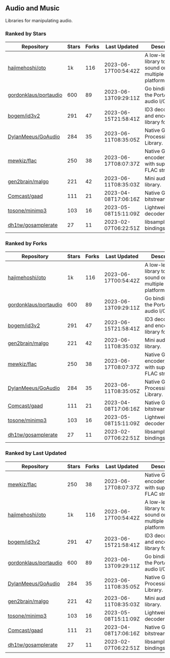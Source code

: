 ## Audio and Music

Libraries for manipulating audio.

### Ranked by Stars

| Repository | Stars | Forks | Last Updated | Description | 
|------------|-------|-------|--------------|-------------|
| [hajimehoshi/oto](https://github.com/hajimehoshi/oto) | 1k | 116 | 2023-06-17T00:54:42Z |  A low-level library to play sound on multiple platforms. |
| [gordonklaus/portaudio](https://github.com/gordonklaus/portaudio) | 600 | 89 | 2023-06-13T09:29:11Z |  Go bindings for the PortAudio audio I/O library. |
| [bogem/id3v2](https://github.com/bogem/id3v2) | 291 | 47 | 2023-06-15T21:58:41Z |  ID3 decoding and encoding library for Go. |
| [DylanMeeus/GoAudio](https://github.com/DylanMeeus/GoAudio) | 284 | 35 | 2023-06-11T08:35:05Z |  Native Go Audio Processing Library. |
| [mewkiz/flac](https://github.com/mewkiz/flac) | 250 | 38 | 2023-06-17T08:07:37Z |  Native Go FLAC encoder/decoder with support for FLAC streams. |
| [gen2brain/malgo](https://github.com/gen2brain/malgo) | 221 | 42 | 2023-06-11T08:35:03Z |  Mini audio library. |
| [Comcast/gaad](https://github.com/Comcast/gaad) | 111 | 21 | 2023-04-08T17:06:16Z |  Native Go AAC bitstream parser. |
| [tosone/minimp3](https://github.com/tosone/minimp3) | 103 | 16 | 2023-05-08T15:11:09Z |  Lightweight MP3 decoder library. |
| [dh1tw/gosamplerate](https://github.com/dh1tw/gosamplerate) | 27 | 11 | 2023-02-07T06:22:51Z |  libsamplerate bindings for go. |

### Ranked by Forks

| Repository | Stars | Forks | Last Updated | Description | 
|------------|-------|-------|--------------|-------------|
| [hajimehoshi/oto](https://github.com/hajimehoshi/oto) | 1k | 116 | 2023-06-17T00:54:42Z |  A low-level library to play sound on multiple platforms. |
| [gordonklaus/portaudio](https://github.com/gordonklaus/portaudio) | 600 | 89 | 2023-06-13T09:29:11Z |  Go bindings for the PortAudio audio I/O library. |
| [bogem/id3v2](https://github.com/bogem/id3v2) | 291 | 47 | 2023-06-15T21:58:41Z |  ID3 decoding and encoding library for Go. |
| [gen2brain/malgo](https://github.com/gen2brain/malgo) | 221 | 42 | 2023-06-11T08:35:03Z |  Mini audio library. |
| [mewkiz/flac](https://github.com/mewkiz/flac) | 250 | 38 | 2023-06-17T08:07:37Z |  Native Go FLAC encoder/decoder with support for FLAC streams. |
| [DylanMeeus/GoAudio](https://github.com/DylanMeeus/GoAudio) | 284 | 35 | 2023-06-11T08:35:05Z |  Native Go Audio Processing Library. |
| [Comcast/gaad](https://github.com/Comcast/gaad) | 111 | 21 | 2023-04-08T17:06:16Z |  Native Go AAC bitstream parser. |
| [tosone/minimp3](https://github.com/tosone/minimp3) | 103 | 16 | 2023-05-08T15:11:09Z |  Lightweight MP3 decoder library. |
| [dh1tw/gosamplerate](https://github.com/dh1tw/gosamplerate) | 27 | 11 | 2023-02-07T06:22:51Z |  libsamplerate bindings for go. |

### Ranked by Last Updated

| Repository | Stars | Forks | Last Updated | Description | 
|------------|-------|-------|--------------|-------------|
| [mewkiz/flac](https://github.com/mewkiz/flac) | 250 | 38 | 2023-06-17T08:07:37Z |  Native Go FLAC encoder/decoder with support for FLAC streams. |
| [hajimehoshi/oto](https://github.com/hajimehoshi/oto) | 1k | 116 | 2023-06-17T00:54:42Z |  A low-level library to play sound on multiple platforms. |
| [bogem/id3v2](https://github.com/bogem/id3v2) | 291 | 47 | 2023-06-15T21:58:41Z |  ID3 decoding and encoding library for Go. |
| [gordonklaus/portaudio](https://github.com/gordonklaus/portaudio) | 600 | 89 | 2023-06-13T09:29:11Z |  Go bindings for the PortAudio audio I/O library. |
| [DylanMeeus/GoAudio](https://github.com/DylanMeeus/GoAudio) | 284 | 35 | 2023-06-11T08:35:05Z |  Native Go Audio Processing Library. |
| [gen2brain/malgo](https://github.com/gen2brain/malgo) | 221 | 42 | 2023-06-11T08:35:03Z |  Mini audio library. |
| [tosone/minimp3](https://github.com/tosone/minimp3) | 103 | 16 | 2023-05-08T15:11:09Z |  Lightweight MP3 decoder library. |
| [Comcast/gaad](https://github.com/Comcast/gaad) | 111 | 21 | 2023-04-08T17:06:16Z |  Native Go AAC bitstream parser. |
| [dh1tw/gosamplerate](https://github.com/dh1tw/gosamplerate) | 27 | 11 | 2023-02-07T06:22:51Z |  libsamplerate bindings for go. |

